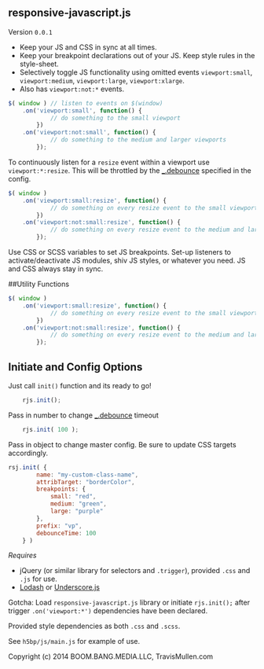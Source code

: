 ## responsive-javascript.js

Version `0.0.1`

- Keep your JS and CSS in sync at all times.
- Keep your breakpoint declarations out of your JS. Keep style rules in the style-sheet.
- Selectively toggle JS functionality using omitted events `viewport:small`, `viewport:medium`, `viewport:large`, `viewport:xlarge`. 
- Also has `viewport:not:*` events.


```js
$( window ) // listen to events on $(window)
	.on('viewport:small', function() {
			// do something to the small viewport
		})
	.on('viewport:not:small', function() {
			// do something to the medium and larger viewports
		});
```

To continuously listen for a `resize` event within a viewport use `viewport:*:resize`. This will be throttled by the [_.debounce](https://lodash.com/docs#debounce) specified in the config. 

```js
$( window )
	.on('viewport:small:resize', function() {
			// do something on every resize event to the small viewport
		})
	.on('viewport:not:small:resize', function() {
			// do something on every resize event to the medium and larger viewports
		});
```

Use CSS or SCSS variables to set JS breakpoints. Set-up listeners to activate/deactivate JS modules, shiv JS styles, or whatever you need. JS and CSS always stay in sync.

##Utility Functions 
```js
$( window )
	.on('viewport:small:resize', function() {
			// do something on every resize event to the small viewport
		})
	.on('viewport:not:small:resize', function() {
			// do something on every resize event to the medium and larger viewports
		});
```

## Initiate and Config Options


Just call `init()` function and its ready to go!
```js
	rjs.init();
```

Pass in number to change [_.debounce](https://lodash.com/docs#debounce) timeout
```js
	rjs.init( 100 );
```

Pass in object to change master config. Be sure to update CSS targets accordingly. 
```js
rsj.init( {
        name: "my-custom-class-name",
        attribTarget: "borderColor",
        breakpoints: {
            small: "red",
            medium: "green",
            large: "purple"
        },
        prefix: "vp",
        debounceTime: 100
    } )
```

_Requires_
- jQuery (or similar library for selectors and `.trigger`), provided `.css` and `.js` for use.
- [Lodash](https://lodash.com/docs#debounce) or [Underscore.js](http://underscorejs.org/#debounce)

Gotcha: Load `responsive-javascript.js` library or initiate `rjs.init();` after trigger `.on('viewport:*')` dependencies have been declared. 

Provided style dependencies as both `.css` and `.scss`.

See `h5bp/js/main.js` for example of use.



Copyright (c) 2014 BOOM.BANG.MEDIA.LLC, TravisMullen.com